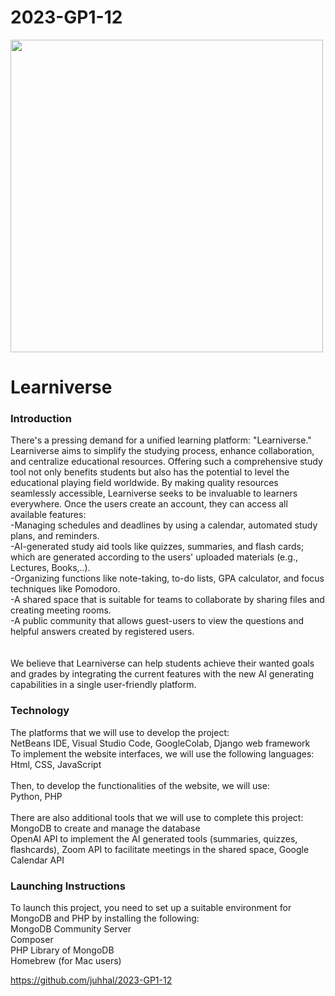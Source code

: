 # 2023-GP1-12

<img src="/learniverselogo.png" width='500'>
<h1>Learniverse</h1>
<h3>Introduction</h3>
There's a pressing demand for a unified learning platform: "Learniverse." Learniverse aims to simplify the studying process, enhance collaboration, and centralize educational resources. Offering such a comprehensive study tool not only benefits students but also has the potential to level the educational playing field worldwide. By making quality resources seamlessly accessible, Learniverse seeks to be invaluable to learners everywhere.
Once the users create an account, they can access all available features:<br>
-Managing schedules and deadlines by using a calendar, automated study plans, and reminders.<br>
-AI-generated study aid tools like quizzes, summaries, and flash cards; which are generated according to the users' uploaded materials (e.g., Lectures, Books,..).<br>
-Organizing functions like note-taking, to-do lists, GPA calculator, and focus techniques like Pomodoro.<br>
-A shared space that is suitable for teams to collaborate by sharing files and creating meeting rooms.<br>
-A public community that allows guest-users to view the questions and helpful answers created by registered users.<br>
<br><br>
We believe that Learniverse can help students achieve their wanted goals and grades by integrating the current features with the new AI generating capabilities in a single user-friendly platform.

<h3>Technology</h3>
The platforms that we will use to develop the project: <br>
NetBeans IDE, Visual Studio Code, GoogleColab, Django web framework <br>
To implement the website interfaces, we will use the following languages:<br>
Html, CSS, JavaScript <br>
<br>
Then, to develop the functionalities of the website, we will use:<br>
Python, PHP<br>
<br>
There are also additional tools that we will use to complete this project:<br>
MongoDB to create and manage the database<br>
OpenAI API to implement the AI generated tools (summaries, quizzes, flashcards), Zoom API to facilitate meetings in the shared space, Google Calendar API<br>

<h3>Launching Instructions</h3>
To launch this project, you need to set up a suitable environment for MongoDB and PHP by installing the following:<br>
MongoDB Community Server<br>
Composer<br>
PHP Library of MongoDB<br>
Homebrew (for Mac users)
<br>

https://github.com/juhhal/2023-GP1-12

